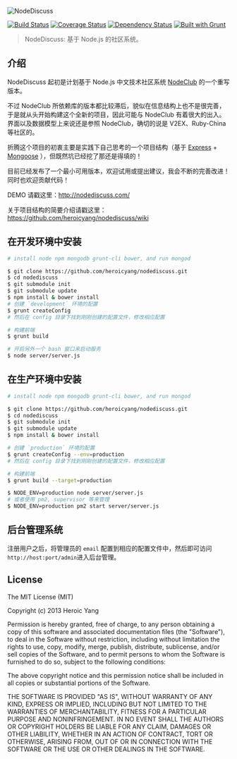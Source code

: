 ![NodeDiscuss](http://nodediscuss.u.qiniudn.com/assets/img/logo.png)

[![Build Status](https://travis-ci.org/heroicyang/nodediscuss.png)](https://travis-ci.org/heroicyang/nodediscuss]) [![Coverage Status](https://coveralls.io/repos/heroicyang/nodediscuss/badge.png)](https://coveralls.io/r/heroicyang/nodediscuss)  [![Dependency Status](https://david-dm.org/heroicyang/nodediscuss.png)](https://david-dm.org/heroicyang/nodediscuss) [![Built with Grunt](https://cdn.gruntjs.com/builtwith.png)](http://gruntjs.com/)

> NodeDiscuss: 基于 Node.js 的社区系统。

## 介绍

NodeDiscuss 起初是计划基于 Node.js 中文技术社区系统 [NodeClub] 的一个重写版本。  

不过 NodeClub 所依赖库的版本都比较滞后，貌似在信息结构上也不是很完善，于是就从头开始构建这个全新的项目，因此可能与 NodeClub 有着很大的出入。界面以及数据模型上来说还是参照 NodeClub，确切的说是 V2EX、Ruby-China 等社区的。

折腾这个项目的初衷主要是实践下自己思考的一个项目结构（基于 [Express] + [Mongoose] ），但既然坑已经挖了那还是得填的！

目前已经发布了一个最小可用版本，欢迎试用或提出建议，我会不断的完善改进！同时也欢迎贡献代码！

DEMO 请戳这里：http://nodediscuss.com/

关于项目结构的简要介绍请戳这里：https://github.com/heroicyang/nodediscuss/wiki

## 在开发环境中安装

```bash
# install node npm mongodb grunt-cli bower, and run mongod

$ git clone https://github.com/heroicyang/nodediscuss.git
$ cd nodediscuss
$ git submodule init
$ git submodule update
$ npm install & bower install
# 创建 `development` 环境的配置
$ grunt createConfig
# 然后在 config 目录下找到刚刚创建的配置文件，修改相应配置

# 构建前端
$ grunt build

# 开启另外一个 bash 窗口来启动服务
$ node server/server.js
```

## 在生产环境中安装

```bash
# install node npm mongodb grunt-cli bower, and run mongod

$ git clone https://github.com/heroicyang/nodediscuss.git
$ cd nodediscuss
$ git submodule init
$ git submodule update
$ npm install & bower install

# 创建 `production` 环境的配置
$ grunt createConfig --env=production
# 然后在 config 目录下找到刚刚创建的配置文件，修改相应配置

# 构建前端
$ grunt build --target=production

$ NODE_ENV=production node server/server.js
# 或者使用 pm2, supervisor 等来管理
$ NODE_ENV=production pm2 start server/server.js
```

## 后台管理系统

注册用户之后，将管理员的 `email` 配置到相应的配置文件中，然后即可访问`http://host:port/admin`进入后台管理。

## License

The MIT License (MIT)

Copyright (c) 2013 Heroic Yang

Permission is hereby granted, free of charge, to any person obtaining a copy of
this software and associated documentation files (the "Software"), to deal in
the Software without restriction, including without limitation the rights to
use, copy, modify, merge, publish, distribute, sublicense, and/or sell copies of
the Software, and to permit persons to whom the Software is furnished to do so,
subject to the following conditions:

The above copyright notice and this permission notice shall be included in all
copies or substantial portions of the Software.

THE SOFTWARE IS PROVIDED "AS IS", WITHOUT WARRANTY OF ANY KIND, EXPRESS OR
IMPLIED, INCLUDING BUT NOT LIMITED TO THE WARRANTIES OF MERCHANTABILITY, FITNESS
FOR A PARTICULAR PURPOSE AND NONINFRINGEMENT. IN NO EVENT SHALL THE AUTHORS OR
COPYRIGHT HOLDERS BE LIABLE FOR ANY CLAIM, DAMAGES OR OTHER LIABILITY, WHETHER
IN AN ACTION OF CONTRACT, TORT OR OTHERWISE, ARISING FROM, OUT OF OR IN
CONNECTION WITH THE SOFTWARE OR THE USE OR OTHER DEALINGS IN THE SOFTWARE.

[CNode]: http://cnodejs.org/
[NodeClub]: https://github.com/cnodejs/nodeclub
[Express]: http://expressjs.com/
[Mongoose]: http://mongoosejs.com/
[CNode]: http://cnodejs.org/
